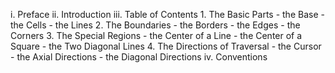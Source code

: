 i. Preface
ii. Introduction
iii. Table of Contents
    1. The Basic Parts
        - the Base
        - the Cells
        - the Lines
    2. The Boundaries
        - the Borders
        - the Edges
        - the Corners
    3. The Special Regions
        - the Center of a Line
        - the Center of a Square
        - the Two Diagonal Lines
    4. The Directions of Traversal
        - the Cursor
        - the Axial Directions
        - the Diagonal Directions
iv. Conventions

